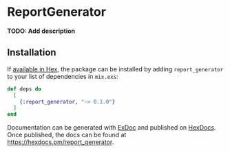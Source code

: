 # ReportGenerator

**TODO: Add description**

## Installation

If [available in Hex](https://hex.pm/docs/publish), the package can be installed
by adding `report_generator` to your list of dependencies in `mix.exs`:

```elixir
def deps do
  [
    {:report_generator, "~> 0.1.0"}
  ]
end
```

Documentation can be generated with [ExDoc](https://github.com/elixir-lang/ex_doc)
and published on [HexDocs](https://hexdocs.pm). Once published, the docs can
be found at <https://hexdocs.pm/report_generator>.

